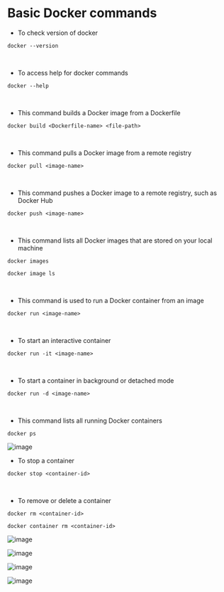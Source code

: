 # Basic Docker commands

- To check version of docker
```
docker --version
```
<br />  

- To access help for docker commands
```
docker --help
```
<br />  

- This command builds a Docker image from a Dockerfile
```
docker build <Dockerfile-name> <file-path>
```
<br />  

- This command pulls a Docker image from a remote registry
```
docker pull <image-name>
```
<br />  

- This command pushes a Docker image to a remote registry, such as Docker Hub
```
docker push <image-name>
```
<br />  

- This command lists all Docker images that are stored on your local machine
```
docker images
```
```
docker image ls
```
<br />  

- This command is used to run a Docker container from an image
```
docker run <image-name>
```
<br />  

- To start an interactive container
```
docker run -it <image-name>
```
<br />  

- To start a container in background or detached mode
```
docker run -d <image-name>
```
<br />  

- This command lists all running Docker containers
```
docker ps
```
![image](https://user-images.githubusercontent.com/117569148/222965330-e10c8def-b6bc-4ac8-a61f-3194947762d6.png)
<br />  

- To stop a container
```
docker stop <container-id>
```
<br />  

- To remove or delete a container
```
docker rm <container-id>
```
```
docker container rm <container-id>
```
![image](https://user-images.githubusercontent.com/117569148/222965915-a7cdacad-6ab8-4856-b9ac-2f67477a1834.png)

![image](https://user-images.githubusercontent.com/117569148/222966530-f2d4e413-c345-48ea-90d7-33609662c347.png)

![image](https://user-images.githubusercontent.com/117569148/222967413-64f8cf2a-5864-4c95-ab42-439a0816e797.png)

![image](https://user-images.githubusercontent.com/117569148/222967970-cb81fac3-db6b-43f5-baa3-64919596ca97.png)


